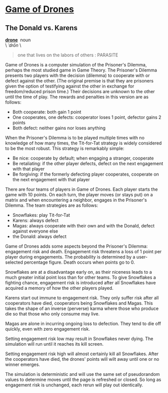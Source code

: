 # [Game of Drones](https://electric-eloquence.io/game-of-drones.html)

## The Donald vs. Karens

[**drone**](https://www.merriam-webster.com/dictionary/drone) &nbsp;noun  
\ *ˈdrōn* \

> one that lives on the labors of others : PARASITE

Game of Drones is a computer simulation of the Prisoner's Dilemma, perhaps the most studied game in Game Theory. The Prisoner's Dilemma presents two players with the decision (dilemma) to cooperate with or defect against the other. (The original premise is that they are prisoners given the option of testifying against the other in exchange for freedom/reduced prison time.) Their decisions are unknown to the other until the time of play. The rewards and penalties in this version are as follows:

* Both cooperate: both gain 1 point
* One cooperates, one defects: cooperator loses 1 point, defector gains 2 points
* Both defect: neither gains nor loses anything

When the Prisoner's Dilemma is to be played multiple times with no knowledge of how many times, the Tit-for-Tat strategy is widely considered to be the most robust. This strategy is remarkably simple:

* Be nice: cooperate by default; when engaging a stranger, cooperate
* Be retaliating: if the other player defects, defect on the next engagement with that player
* Be forgiving: if the formerly defecting player cooperates, cooperate on the next engagement with that player

There are four teams of players in Game of Drones. Each player starts the game with 10 points. On each turn, the player moves (or stays put) on a matrix and when encountering a neighbor, engages in the Prisoner's Dilemma. The team strategies are as follows:

* Snowflakes: play Tit-for-Tat
* Karens: always defect
* Magas: always cooperate with their own and with the Donald, defect against everyone else
* the Donald: always defect

Game of Drones adds some aspects beyond the Prisoner's Dilemma: engagement risk and death. Engagement risk threatens a loss of 1 point per player during engagements. The probability is determined by a user-selected percentage figure. Death occurs when points go to 0.

Snowflakes are at a disadvantage early on, as their niceness leads to a much greater initial point loss than for other teams. To give Snowflakes a fighting chance, engagement risk is introduced after all Snowflakes have acquired a memory of how the other players played.

Karens start out immune to engagement risk. They only suffer risk after all cooperators have died, cooperators being Snowflakes and Magas. This takes the shape of an inverse (perverse) karma where those who produce die so that those who only consume may live.

Magas are alone in incurring ongoing loss to defection. They tend to die off quickly, even with zero engagement risk.

Setting engagement risk low may result in Snowflakes never dying. The simulation will run until it reaches its kill screen.

Setting engagement risk high will almost certainly kill all Snowflakes. After the cooperators have died, the drones' points will wilt away until one or no winner emerges.

The simulation is deterministic and will use the same set of pseudorandom values to determine moves until the page is refreshed or closed. So long as engagement risk is unchanged, each rerun will play out identically.
